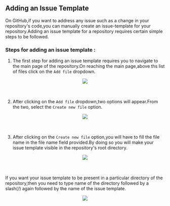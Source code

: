 ## Adding an Issue Template

On GitHub,if you want to address any issue such as a change in your repository's code,you can manually create an issue-template for your repository.Adding an issue template for a repository requires certain simple steps to be followed.

### Steps for adding an issue template :

1. The first step for adding an issue template requires you to navigate to the main page of the repository.On reaching the main page,above ths list of files click on the `Add file` dropdown.

<div align="center">
  <img src="https://user-images.githubusercontent.com/102421475/174836344-ccf062d3-644a-4af9-b66b-ad2cf69aad09.png">
 </div>
 <br><br>


2. After clicking on the `Add file` dropdown,two options will appear.From the two, select the `Create new file` option.

<div align="center">
  <img src="https://user-images.githubusercontent.com/102421475/174837290-4b518abc-8ac8-49db-b67c-f96f1e4d0bce.png">
</div>
<br><br>


3. After clicking on the `Create new file` option,you will have to fill the file name in the file name field provided.By doing so you will make your issue template visible in the repository's root directory.

<div align="center">
  <img src="https://user-images.githubusercontent.com/102421475/174840446-ce77d8aa-d805-419e-9704-1de7dff2ebf3.png">
</div>
<br><br>

  If you want your issue template to be present in a particular directory of the repository,then you need to type name of the directory followed by a slash(/) again   followed by the name of the issue template.
  
  <div align="center">
   <img src="https://user-images.githubusercontent.com/102421475/174842790-cb289f5b-8eca-4b1c-a649-ab62275ae28f.png">
  </div>
